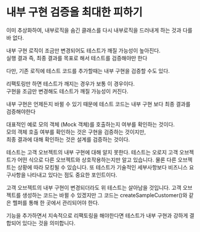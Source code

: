 # 내부 구현 검증을 최대한 피하기

이미 추상화하여, 내부로직을 숨긴 클래스를 다시 내부로직을 드러내게 하는 것과 다를 바 없다.  


내부 구현 로직이 조금만 변경되어도 테스트가 깨질 가능성이 높아진다.  
실행 결과 즉, 최종 결과를 목표로 해서 테스트를 검증해야만 한다

다만, 기존 로직에 테스트 코드를 추가할때는 내부 구현을 검증할 수도 있다.  

리팩토링만 하면 테스트가 깨지는 경우가 보통 이 경우이다.  
구현을 조금만 변경해도 테스트가 깨질 가능성이 커진다.  

내부 구현은 언제든지 바뀔 수 있기 때문에 테스트 코드는 내부 구현 보다 최종 결과를 검증해야한다  

대표적인 예로 모의 객체 (Mock 객체)를 호출하는지 여부를 확인하는 것이다.  
모의 객체 호출 여부를 확인하는 것은 구현을 검증하는 것이지만,  
최종 결과에 대해 확인하는 것은 설계를 검증하는 것이다.

테스트는 고객 오브젝트의 내부 구현에 대해 알지 못한다. 
테스트는 오로지 고객 오브젝트가 어떤 식으로 다른 오브젝트와 상호작용하는지만 알고 있습니다. 물론 다른 오브젝트는 상황에 따라 모킹될 수 있습니다. 또 테스트가 기술적인 세부사항보다 비즈니스 요구사항을 나타내고 있다는 점도 중요한 포인트이다.

고객 오브젝트의 내부 구현이 변경되더라도 위 테스트는 살아남을 것입니다. 고객 오브젝트를 생성하는 코드는 바뀔 수 있겠지만 그 코드는 createSampleCustomer()와 같은 헬퍼를 통해 한 곳에서 관리되어야 한다.

기능을 추가하면서 지속적으로 리팩토링을 해야한다면 테스트가 내부 구현과 강하게 결합되어 있다는 것을 의미합니다.
